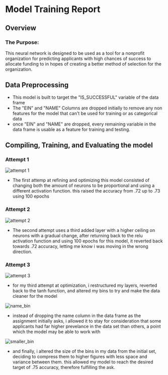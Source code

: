 # Model Training Report

## Overview
### The Purpose: 
This neural network is designed to be used as a tool for a nonprofit organization for predicting applicants with high chances of success to allocate funding to in hopes of creating a better method of selection for the organization.

## Data Preprocessing
* This model is built to target the "IS_SUCCESSFUL" variable of the data frame
* The "EIN" and "NAME" Columns are dropped initially to remove any non features for the model that can't be used for training or as categorical data
* once "EIN" and "NAME" are dropped, every remaining variable in the data frame is usable as a feature for training and testing.

## Compiling, Training, and Evaluating the model
### Attempt 1
![attempt 1](https://github.com/JamesDraper59/deep-learning-challenge/assets/60665765/93cd401e-749f-43d7-9c35-da1e27c243de)

* The first attemp at refining and optimizing this model consisted of changing both the amount of neurons to be proportional and using a different activation function. this raised the accuracy from .72 up to .73 using 100 epochs

### Attempt 2
![attempt 2](https://github.com/JamesDraper59/deep-learning-challenge/assets/60665765/4e4258b4-9e55-4278-90d7-3d95dca665a4)

* The second attempt uses a third added layer with a higher ceiling on neurons with a gradual change, after returning back to the relu activation function and using 100 epochs for this model, it reverted back towards .72 accuracy, letting me know i was moving in the wrong direction.

### Attempt 3
![attempt 3](https://github.com/JamesDraper59/deep-learning-challenge/assets/60665765/5ee0c0e7-2617-4396-918b-90e24483f6ed)


* for my third attempt at optimization, i restructured my layers, reverted back to the tanh function, and altered my bins to try and make the data cleaner for the model

![name_bin](https://github.com/JamesDraper59/deep-learning-challenge/assets/60665765/eeed38e9-b4a2-4271-9839-63b69cb14668)

* instead of dropping the name column in the data frame as the assignment initially asks, i allowed it to stay for consideration that some applicants had far higher prevelance in the data set than others, a point which the model may be able to work with

![smaller_bin](https://github.com/JamesDraper59/deep-learning-challenge/assets/60665765/683bf1d2-689f-402f-8532-2e7137807dd8)

* and finally, i altered the size of the bins in my data from the initial set, deciding to compress them to higher figures with less space and variance between them. this allowed my model to reach the desired target of .75 accuracy, therefore fulfilling the ask. 



  
